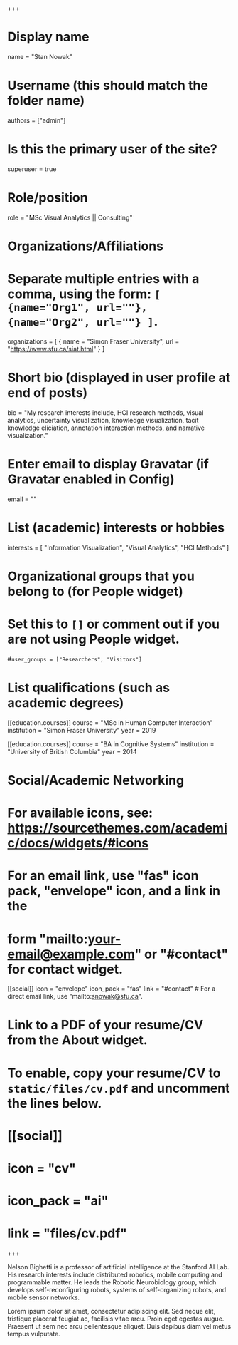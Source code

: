 +++
# Display name
name = "Stan Nowak"

# Username (this should match the folder name)
authors = ["admin"]

# Is this the primary user of the site?
superuser = true

# Role/position
role = "MSc Visual Analytics || Consulting"

# Organizations/Affiliations
#   Separate multiple entries with a comma, using the form: `[ {name="Org1", url=""}, {name="Org2", url=""} ]`.
organizations = [ { name = "Simon Fraser University", url = "https://www.sfu.ca/siat.html" } ]

# Short bio (displayed in user profile at end of posts)
bio = "My research interests include, HCI research methods, visual analytics, uncertainty visualization, knowledge visualization, tacit knowledge eliciation, annotation interaction methods, and narrative visualization."

# Enter email to display Gravatar (if Gravatar enabled in Config)
email = ""

# List (academic) interests or hobbies
interests = [
  "Information Visualization",
  "Visual Analytics",
  "HCI Methods"
]

# Organizational groups that you belong to (for People widget)
#   Set this to `[]` or comment out if you are not using People widget.
#`user_groups = ["Researchers", "Visitors"]`

# List qualifications (such as academic degrees)

[[education.courses]]
  course = "MSc in Human Computer Interaction"
  institution = "Simon Fraser University"
  year = 2019

[[education.courses]]
  course = "BA in Cognitive Systems"
  institution = "University of British Columbia"
  year = 2014

# Social/Academic Networking
# For available icons, see: https://sourcethemes.com/academic/docs/widgets/#icons
#   For an email link, use "fas" icon pack, "envelope" icon, and a link in the
#   form "mailto:your-email@example.com" or "#contact" for contact widget.

[[social]]
  icon = "envelope"
  icon_pack = "fas"
  link = "#contact"  # For a direct email link, use "mailto:snowak@sfu.ca".

# Link to a PDF of your resume/CV from the About widget.
# To enable, copy your resume/CV to `static/files/cv.pdf` and uncomment the lines below.
# [[social]]
#   icon = "cv"
#   icon_pack = "ai"
#   link = "files/cv.pdf"

+++

Nelson Bighetti is a professor of artificial intelligence at the Stanford AI Lab. His research interests include distributed robotics, mobile computing and programmable matter. He leads the Robotic Neurobiology group, which develops self-reconfiguring robots, systems of self-organizing robots, and mobile sensor networks.

Lorem ipsum dolor sit amet, consectetur adipiscing elit. Sed neque elit, tristique placerat feugiat ac, facilisis vitae arcu. Proin eget egestas augue. Praesent ut sem nec arcu pellentesque aliquet. Duis dapibus diam vel metus tempus vulputate. 
